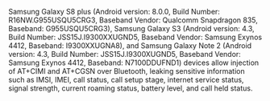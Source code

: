 Samsung Galaxy S8 plus (Android version: 8.0.0, Build Number: R16NW.G955USQU5CRG3, Baseband Vendor: Qualcomm Snapdragon 835, Baseband: G955USQU5CRG3), Samsung Galaxy S3 (Android version: 4.3, Build Number: JSS15J.I9300XXUGND5, Baseband Vendor: Samsung Exynos 4412, Baseband: I9300XXUGNA8), and Samsung Galaxy Note 2 (Android version: 4.3, Build Number: JSS15J.I9300XUGND5, Baseband Vendor: Samsung Exynos 4412, Baseband: N7100DDUFND1) devices allow injection of AT+CIMI and AT+CGSN over Bluetooth, leaking sensitive information such as IMSI, IMEI, call status, call setup stage, internet service status, signal strength, current roaming status, battery level, and call held status.